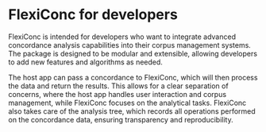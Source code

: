 # FlexiConc for developers

FlexiConc is intended for developers who want to integrate advanced concordance analysis capabilities into their corpus management systems. The package is designed to be modular and extensible, allowing developers to add new features and algorithms as needed.

The host app can pass a concordance to FlexiConc, which will then process the data and return the results. This allows for a clear separation of concerns, where the host app handles user interaction and corpus management, while FlexiConc focuses on the analytical tasks. FlexiConc also takes care of the analysis tree, which records all operations performed on the concordance data, ensuring transparency and reproducibility.